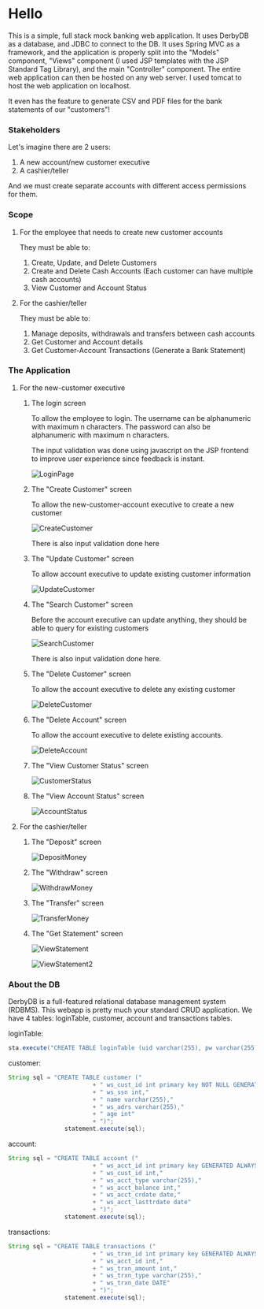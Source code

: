 # Hello

This is a simple, full stack mock banking web application.
It uses DerbyDB as a database, and JDBC to connect to the DB.
It uses Spring MVC as a framework, and the application is properly split into the "Models" component, "Views" component (I used JSP templates with the JSP Standard Tag Library), and the main "Controller" component.
The entire web application can then be hosted on any web server. I used tomcat to host the web application on localhost.

It even has the feature to generate CSV and PDF files for the bank statements of our "customers"!

### Stakeholders

Let's imagine there are 2 users:

1. A new account/new customer executive
2. A cashier/teller

And we must create separate accounts with different access permissions for them.

### Scope

1. For the employee that needs to create new customer accounts

   They must be able to:

   1. Create, Update, and Delete Customers
   2. Create and Delete Cash Accounts (Each customer can have multiple cash accounts)
   3. View Customer and Account Status

2. For the cashier/teller

   They must be able to:

   1. Manage deposits, withdrawals and transfers between cash accounts
   2. Get Customer and Account details
   3. Get Customer-Account Transactions (Generate a Bank Statement)

### The Application

1. For the new-customer executive

   1. The login screen

      To allow the employee to login.
      The username can be alphanumeric with maximum n characters.
      The password can also be alphanumeric with maximum n characters.

      The input validation was done using javascript on the JSP frontend to improve user experience since feedback is instant.

      ![LoginPage](./Images/LoginPage.jpg)

   2. The "Create Customer" screen

      To allow the new-customer-account executive to create a new customer

      ![CreateCustomer](./Images/CreateCustomer.jpg)

      There is also input validation done here

   3. The "Update Customer" screen

      To allow account executive to update existing customer information

      ![UpdateCustomer](./Images/UpdateCustomer.jpg)

   4. The "Search Customer" screen

      Before the account executive can update anything, they should be able to query for existing customers

      ![SearchCustomer](./Images/CustomerSearch.jpg)

      There is also input validation done here.

   5. The "Delete Customer" screen

      To allow the account executive to delete any existing customer

      ![DeleteCustomer](./Images/DeleteCustomer.jpg)

   6. The "Delete Account" screen

      To allow the account executive to delete existing accounts.

      ![DeleteAccount](./Images/DeleteAccount.jpg)

   7. The "View Customer Status" screen

      ![CustomerStatus](./Images/CustomerStatus.jpg)

   8. The "View Account Status" screen

      ![AccountStatus](./Images/AccountStatus.jpg)

2. For the cashier/teller

   1. The "Deposit" screen

      ![DepositMoney](./Images/DepositMoney.jpg)

   2. The "Withdraw" screen

      ![WithdrawMoney](./Images/WithdrawMoney.jpg)

   3. The "Transfer" screen

      ![TransferMoney](./Images/TransferMoney.jpg)

   4. The "Get Statement" screen

      ![ViewStatement](./Images/ViewStatement.jpg)

      ![ViewStatement2](./Images/ViewStatement2.jpg)

### About the DB

DerbyDB is a full-featured relational database management system (RDBMS).
This webapp is pretty much your standard CRUD application.
We have 4 tables: loginTable, customer, account and transactions tables.

loginTable:

```java
sta.execute("CREATE TABLE loginTable (uid varchar(255), pw varchar(255))");
```

customer:

```java
String sql = "CREATE TABLE customer ("
		        		+ " ws_cust_id int primary key NOT NULL GENERATED ALWAYS AS IDENTITY (START WITH 100000000, INCREMENT BY 1),"
		        		+ " ws_ssn int,"
		        		+ " name varchar(255),"
		        		+ " ws_adrs varchar(255),"
		        		+ " age int"
		        		+ ")";
		        statement.execute(sql);
```

account:

```java
String sql = "CREATE TABLE account ("
		    			+ " ws_acct_id int primary key GENERATED ALWAYS AS IDENTITY (START WITH 200000000, INCREMENT BY 1),"
		    			+ " ws_cust_id int,"
		    			+ " ws_acct_type varchar(255),"
		    			+ " ws_acct_balance int,"
		    			+ " ws_acct_crdate date,"
		    			+ " ws_acct_lasttrdate date"
		    			+ ")";
		        statement.execute(sql);
```

transactions:

```java
String sql = "CREATE TABLE transactions ("
		        		+ " ws_trxn_id int primary key GENERATED ALWAYS AS IDENTITY (START WITH 300000000, INCREMENT BY 1),"
		    			+ " ws_acct_id int,"
		    			+ " ws_trxn_amount int,"
		    			+ " ws_trxn_type varchar(255),"
		    			+ " ws_trxn_date DATE"
		    			+ ")";
		        statement.execute(sql);
```
